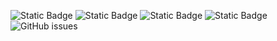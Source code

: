 ![Static Badge](https://img.shields.io/badge/blacklists-60-000000) ![Static Badge](https://img.shields.io/badge/blacklisted-2779166-cc0000) ![Static Badge](https://img.shields.io/badge/whitelisted-2242-00CC00) ![Static Badge](https://img.shields.io/badge/streaming_blacklist-28106-000000) ![GitHub issues](https://img.shields.io/github/issues/fabriziosalmi/blacklists)
